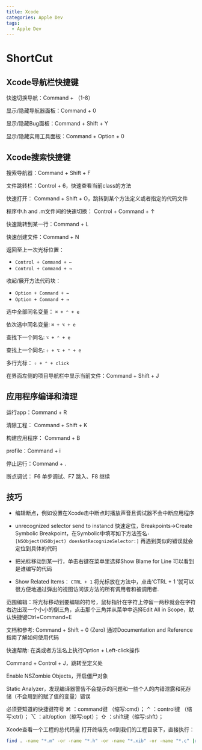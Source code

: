 ```yaml
---
title: Xcode
categories: Apple Dev
tags:
  - Apple Dev
---
```


# ShortCut

## Xcode导航栏快捷键
快速切换导航：Command + （1-8）

显示/隐藏导航器面板：Command + 0

显示/隐藏Bug面板：Command + Shift + Y

显示/隐藏实用工具面板：Command + Option + 0

## Xcode搜索快捷键
搜索导航器：Command + Shift + F

文件跳转栏：Control + 6，快速查看当前class的方法

快速打开： Command + Shift + O，跳转到某个方法定义或者指定的代码文件

程序中.h and .m文件间的快速切换： Control + Command + ↑

快速跳转到某一行：Command + L

快速创建文件：Command + N

返回至上一次光标位置：
- `Control + Command + ←`  
- `Control + Command + →`

收起/展开方法代码块：
- `Option + Command + ←`
- `Option + Command + →`

选中全部同名变量：
`⌘ + ⌃ + e`

依次选中同名变量:
`⌘ + ⌥ + e`

查找下一个同名:
`⌥ + ⌃ + e`

查找上一个同名:
`⇧ + ⌥ + ⌃ + e`

多行光标：
`⇧ + ⌃ + click`

在界面左侧的项目导航栏中显示当前文件：Command + Shift + J

## 应用程序编译和清理
运行app：Command + R

清除工程： Command + Shift + K

构建应用程序： Command + B

profile：Command + i

停止运行：Command + .

断点调试： F6 单步调试、F7 跳入、F8 继续

## 技巧
- 编辑断点，例如设置在Xcode击中断点时播放声音且调试器不会中断应用程序

- unrecognized selector send to instancd 快速定位，Breakpoints->Create Symbolic Breakpoint，在Symbolic中填写如下方法签名`-[NSObject(NSObject) doesNotRecognizeSelector:]` 再遇到类似的错误就会定位到具体的代码

- 把光标移动到某一行，单击右键在菜单里选择Show Blame for Line 可以看到是谁编写的代码

- Show Related Items：
`CTRL + 1`
将光标放在方法中，点击‘CTRL + 1 ’就可以很方便地通过弹出的视图访问该方法的所有调用者和被调用者.

范围编辑：将光标移动到要编辑的符号，鼠标指针在字符上停留一两秒就会在字符右边出现一个小小的倒三角，点击那个三角并从菜单中选择Edit All in Scope，默认快捷键Ctrl+Command+E

文档和参考: Command + Shift + 0 (Zero)
通过Documentation and Reference指南了解如何使用代码

快速帮助: 在类或者方法名上执行Option + Left-click操作

Command + Control + J，跳转至定义处

Enable NSZombie Objects，开启僵尸对象

Static Analyzer，发现编译器警告不会提示的问题和一些个人的内错泄露和死存储（不会用到的赋了值的变量）错误

必须要知道的快捷键符号
⌘ ：command键 （缩写:cmd）；
⌃ ：control键 （缩写:ctrl）；
⌥ ：alt/option（缩写:opt）；
⇧ ：shift键（缩写:shft）；

Xcode查看一个工程的总代码量
打开终端先 cd到我们的工程目录下，直接执行：
```bash
find . -name "*.m" -or -name "*.h" -or -name "*.xib" -or -name "*.c" |xargs wc -l
```